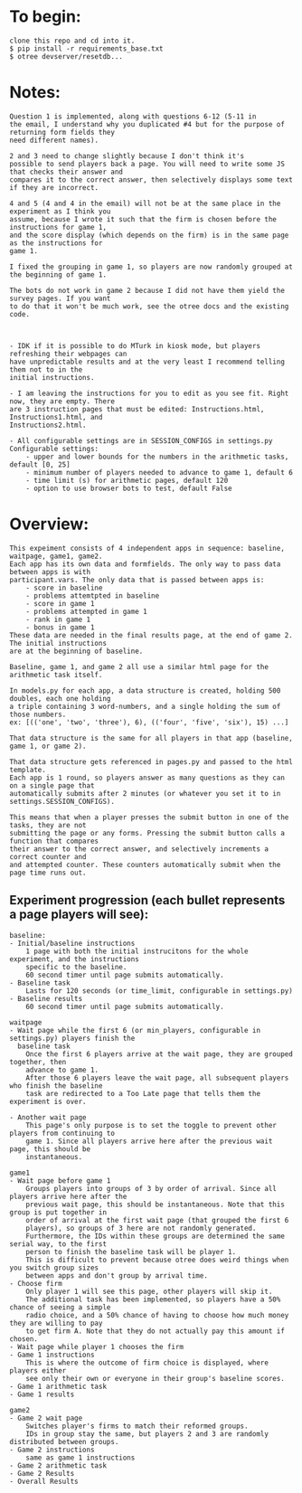 To begin:
=============
    clone this repo and cd into it.
    $ pip install -r requirements_base.txt
    $ otree devserver/resetdb...

Notes:
=============

    Question 1 is implemented, along with questions 6-12 (5-11 in
    the email, I understand why you duplicated #4 but for the purpose of returning form fields they
    need different names).

    2 and 3 need to change slightly because I don't think it's
    possible to send players back a page. You will need to write some JS that checks their answer and
    compares it to the correct answer, then selectively displays some text if they are incorrect.

    4 and 5 (4 and 4 in the email) will not be at the same place in the experiment as I think you
    assume, because I wrote it such that the firm is chosen before the instructions for game 1, 
    and the score display (which depends on the firm) is in the same page as the instructions for
    game 1.

    I fixed the grouping in game 1, so players are now randomly grouped at the beginning of game 1.

    The bots do not work in game 2 because I did not have them yield the survey pages. If you want
    to do that it won't be much work, see the otree docs and the existing code.



    - IDK if it is possible to do MTurk in kiosk mode, but players refreshing their webpages can
    have unpredictable results and at the very least I recommend telling them not to in the
    initial instructions.

    - I am leaving the instructions for you to edit as you see fit. Right now, they are empty. There
    are 3 instruction pages that must be edited: Instructions.html, Instructions1.html, and
    Instructions2.html.  

    - All configurable settings are in SESSION_CONFIGS in settings.py
    Configurable settings:
        - upper and lower bounds for the numbers in the arithmetic tasks, default [0, 25]
        - minimum number of players needed to advance to game 1, default 6
        - time limit (s) for arithmetic pages, default 120
        - option to use browser bots to test, default False

Overview:
=============
    This expeiment consists of 4 independent apps in sequence: baseline, waitpage, game1, game2.
    Each app has its own data and formfields. The only way to pass data between apps is with
    participant.vars. The only data that is passed between apps is:
        - score in baseline
        - problems attemtpted in baseline
        - score in game 1
        - problems attempted in game 1
        - rank in game 1
        - bonus in game 1
    These data are needed in the final results page, at the end of game 2. The initial instructions
    are at the beginning of baseline.

    Baseline, game 1, and game 2 all use a similar html page for the arithmetic task itself.
    
    In models.py for each app, a data structure is created, holding 500 doubles, each one holding
    a triple containing 3 word-numbers, and a single holding the sum of those numbers.
    ex: [(('one', 'two', 'three'), 6), (('four', 'five', 'six'), 15) ...]
    
    That data structure is the same for all players in that app (baseline, game 1, or game 2).
   
    That data structure gets referenced in pages.py and passed to the html template.
    Each app is 1 round, so players answer as many questions as they can on a single page that
    automatically submits after 2 minutes (or whatever you set it to in settings.SESSION_CONFIGS).

    This means that when a player presses the submit button in one of the tasks, they are not
    submitting the page or any forms. Pressing the submit button calls a function that compares
    their answer to the correct answer, and selectively increments a correct counter and
    and attempted counter. These counters automatically submit when the page time runs out.

## Experiment progression (each bullet represents a page players will see):
    baseline:
    - Initial/baseline instructions
        1 page with both the initial instrucitons for the whole experiment, and the instructions
        specific to the baseline.
        60 second timer until page submits automatically.
    - Baseline task
        Lasts for 120 seconds (or time_limit, configurable in settings.py)
    - Baseline results
        60 second timer until page submits automatically.

    waitpage
    - Wait page while the first 6 (or min_players, configurable in settings.py) players finish the 
      baseline task
        Once the first 6 players arrive at the wait page, they are grouped together, then 
        advance to game 1.
        After those 6 players leave the wait page, all subsequent players who finish the baseline
        task are redirected to a Too Late page that tells them the experiment is over.

    - Another wait page
        This page's only purpose is to set the toggle to prevent other players from continuing to
        game 1. Since all players arrive here after the previous wait page, this should be
        instantaneous.

    game1
    - Wait page before game 1
        Groups players into groups of 3 by order of arrival. Since all players arrive here after the
        previous wait page, this should be instantaneous. Note that this group is put together in
        order of arrival at the first wait page (that grouped the first 6
        players), so groups of 3 here are not randomly generated. 
        Furthermore, the IDs within these groups are determined the same serial way, to the first
        person to finish the baseline task will be player 1. 
        This is difficult to prevent because otree does weird things when you switch group sizes
        between apps and don't group by arrival time.
    - Choose firm
        Only player 1 will see this page, other players will skip it.
        The additional task has been implemented, so players have a 50% chance of seeing a simple
        radio choice, and a 50% chance of having to choose how much money they are willing to pay
        to get firm A. Note that they do not actually pay this amount if chosen.
    - Wait page while player 1 chooses the firm
    - Game 1 instructions
        This is where the outcome of firm choice is displayed, where players either
        see only their own or everyone in their group's baseline scores.
    - Game 1 arithmetic task
    - Game 1 results

    game2
    - Game 2 wait page
        Switches player's firms to match their reformed groups.
        IDs in group stay the same, but players 2 and 3 are randomly distributed between groups.
    - Game 2 instructions
        same as game 1 instructions
    - Game 2 arithmetic task
    - Game 2 Results
    - Overall Results



